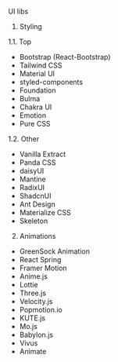 UI libs

1. Styling

1.1. Top

- Bootstrap (React-Bootstrap)
- Tailwind CSS
- Material UI
- styled-components
- Foundation
- Bulma
- Chakra UI
- Emotion
- Pure CSS

1.2. Other

- Vanilla Extract
- Panda CSS
- daisyUI
- Mantine
- RadixUI
- ShadcnUI
- Ant Design
- Materialize CSS
- Skeleton

2. Animations

- GreenSock Animation
- React Spring
- Framer Motion
- Anime.js
- Lottie
- Three.js
- Velocity.js
- Popmotion.io
- KUTE.js
- Mo.js
- Babylon.js
- Vivus
- Animate
